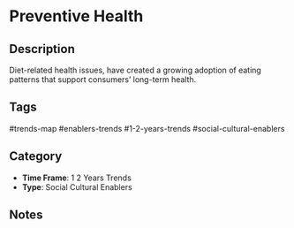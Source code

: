 # Preventive Health

## Description
Diet-related health issues, have created a growing adoption of  eating patterns that support consumers’ long-term health.

## Tags
#trends-map #enablers-trends #1-2-years-trends #social-cultural-enablers

## Category
- **Time Frame**: 1 2 Years Trends
- **Type**: Social Cultural Enablers

## Notes
<!-- Add your notes here -->
